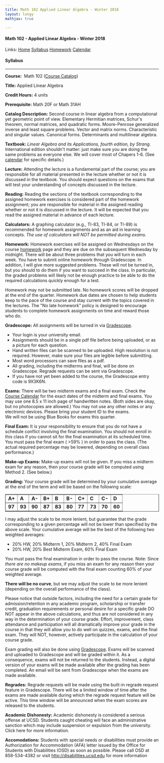```yaml
---
title: Math 102 Applied Linear Algebra - Winter 2018  
layout: longy
mathjax: true  

---
```

#### Math 102 - Applied Linear Algebra - Winter 2018  
  Links: [Home][math102Home]    [Syllabus][math102Syl]    [Homework][math102HW]    [Calendar][math102Cal]
    
   [math102Home]:http://thanghuynh.org/teaching/math102_w18.html
   [math102Syl]:http://thanghuynh.org/teaching/math102_syllabus.html
   [math102HW]:http://thanghuynh.org/teaching/math102_hw.html  
   [math102Cal]:http://thanghuynh.org/teaching/math102_calendar.html


#### Syllabus
---

**Course:**  Math 102  ([Course Catalog][courseCat])  

[courseCat]:http://www.ucsd.edu/catalog/courses/MATH.html#math102

**Title:** Applied Linear Algebra

**Credit Hours:** 4 units

**Prerequisite:** Math 20F or Math 31AH

**Catalog Description:** Second course in linear algebra from a computational yet geometric point of view. Elementary Hermitian matrices, Schur's theorem, normal matrices, and quadratic forms. Moore-Penrose generalized inverse and least square problems. Vector and matrix norms. Characteristic and singular values. Canonical forms. Determinants and multilinear algebra.  

**Textbook:** *Linear Algebra and its Applications, fourth edition, by Strang*.
International edition shouldn't matter: just make sure you are doing the same problems as everyone else.
We will cover most of Chapers 1-6. (See [calendar][cal] for specific details.)   

[cal]:http://thanghuynh.org/teaching/math102_calendar.html

**Lecture:** Attending the lecture is a fundamental part of the course; 
you are responsible for all material presented in the lecture whether or not it is discussed in the textbook. 
You should expect questions on the exams that will test your understanding of concepts discussed in the lecture.

**Reading:** Reading the sections of the textbook corresponding to the assigned homework exercises is considered part of the homework assignment; 
you are responsible for material in the assigned reading whether or not it is discussed in the lecture. 
It will be expected that you read the assigned material in advance of each lecture.  

**Calculators:** A graphing calculator (e.g., TI-83, TI-84, or TI-89) is recommended for homework assignments and as an aid in learning concepts. *The use of calculators will NOT be permitted during exams.*  

**Homework:** Homework exercises will be assigned on Wednesdays on the course [homework][hw] page 
and they are due on the subsequent Wednesday by midnight. 
There will be about three problems that you will turn in each week. You have to submit online homework through Gradescope.
In addition, I will give more suggested problems. These will not be turned in, but you should to do them 
if you want to succeed in the class. In particular, the graded problems will likely not be enough practice 
to be able to do the required calculations quickly enough for a test.

Homework may not be submitted late. No homework scores will be dropped at the end of the quarter.
Homework due dates are chosen to help students keep to the pace of the course and stay current with the topics 
covered in the lectures. The "No late homework" policy is designed to encourage students to complete homework 
assignments on time and reward those who do.

[hw]: http://thanghuynh.org/teaching/math102_hw.html

**Gradescope:** All assignments will be turned in via [Gradescope][GS].  

  - Your login is your university email.
  - Assignments should be in a single pdf file before being uploaded, or as a picture for each question.  
  - Hand written files can be scanned to be uploaded. High resolution is not required. However, make sure your files are legible before submitting.  
  - Most word processors can save files as a pdf.  
  - All grading, including the midterms and final, will be done on Gradescope. Regrade requests can be sent via Gradescope.  
  - If you have not yet been added to the course, the Gradescope entry code is 9X3K6N.

[GS]:https://gradescope.com/

**Exams:** There will be two midterm exams and a final exam. Check the  [Course Calendar][cal]  for the exact dates of the midterm and final exams. You may use one 8.5 x 11 inch page of handwritten notes. (Both sides are okay, but no photocopies are allowed.) You may not use any other notes or any electronic devices. Please bring your student ID to the exams.  
We will not be using Blue Books for exams this quarter.  

[cal]:http://thanghuynh.org/teaching/math102_calendar.html

**Final Exam:** It is your responsibility to ensure that you do not have a schedule conflict involving the final examination.
You should not enroll in this class if you cannot sit for the final examination at its scheduled time. You must pass the final exam ( >59% ) in order to pass the class. (The actual required percentage may be lowered, depending on overall class performance.)


**Make-up Exams:**  Make-up exams will not be given. If you miss a midterm exam for any reason, then your course grade will be computed using Method 2. (See below.)

**Grading:** Your course grade will be determined by your cumulative average at the end of the term and will be based on the following scale:  

<center>        
<table class="grades" border="1" cellspacing="0" cellpadding="0">
<tbody>
<tr>
<td><b>A+</b></td>
<td><b>A</b></td>
<td><b>A-</b></td>
<td><b>B+</b></td>
<td><b>B</b></td>
<td><b>B-</b></td>
<td><b>C+</b></td>
<td><b>C</b></td>
<td><b>C-</b></td>
<td><b>D</b></td>
</tr>
<tr>
<td><b>97</b></td>
<td><b>93</b></td>
<td><b>90</b></td>
<td><b>87</b></td>
<td><b>83</b></td>
<td><b>80</b></td>
<td><b>77</b></td>
<td><b>73</b></td>
<td><b>70</b></td>
<td><b>60</b></td>
</tr>
</tbody>
</table>
</center>



I may adjust the scale to be more lenient, but guarantee that the grade corresponding to a given percentage will not be lower than specified by the above scale. Your cumulative average will be the best of the following two weighted averages:  

* 20% HW, 20% Midterm 1,   20% Midterm 2,   40% Final Exam
* 20% HW, 20% Best Midterm Exam,   60% Final Exam  

You must pass the final examination in order to pass the course. Note: Since *there are no makeup exams*, if you miss an exam for any reason then your course grade will be computed with the final exam counting 60% of your weighted average.  

**There will be no curve**, but we may adjust the scale to be more lenient (depending on the overall performance of the class). 

Please notice that outside factors, including the need for a certain grade for admission/retention in any academic program, scholarship or transfer credit, graduation requirements or personal desire for a specific grade DO NOT appear in the above calculations, and thus are not considered in any way in the determination of your course grade. Effort, improvement, class attendance and participation will all dramatically improve your grade in the course in that they will allow you to do well on quizzes, exams, and the final exam. They will NOT, however, actively participate in the calculation of your course grade. 

Exam grading will also be done using [Gradescope][GS]. Exams will be scanned and uploaded to Gradescope and will be graded within it. As a consequence, exams will not be returned to the students. Instead, a digital version of your exams will be made available after the grading has been completed. An email will be sent from Gradescope when the exams are made available.  

[GS]:https://gradescope.com/  

**Regrades:** Regrade requests will be made using the built-in regrade request feature in Gradescope. There will be a limited window of time after the exams are made available during which the regrade request feature will be active. This time window will be announced when the exam scores are released to the students.

**Academic Dishonesty:** Academic dishonesty is considered a serious offense at UCSD. Students caught cheating will face an administrative sanction which may include suspension or expulsion from the university. Click here for more information.  

**Accomodations:** Students with special needs or disabilities must provide an Authorization for Accommodation (AFA) letter issued by the Office for Students with Disabilities (OSD) as soon as possible. Please call OSD at 858-534-4382 or visit http://disabilities.ucsd.edu for more information
